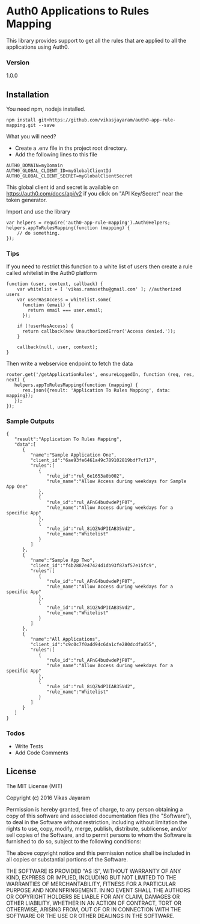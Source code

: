 # Auth0 Applications to Rules Mapping

This library provides support to get all the rules that are applied to all the applications using Auth0.

### Version

1.0.0

## Installation

You need npm, nodejs installed.

```
npm install git+https://github.com/vikasjayaram/auth0-app-rule-mapping.git --save
```

What you will need?
* Create a .env file in ths project root directory.
* Add the following lines to this file
```
AUTH0_DOMAIN=myDomain
AUTH0_GLOBAL_CLIENT_ID=myGlobalClientId
AUTH0_GLOBAL_CLIENT_SECRET=myGlobalClientSecret
```
This global client id and secret is available on https://auth0.com/docs/api/v2 if you click on "API Key/Secret" near the token generator.

Import and use the library
```
var helpers = require('auth0-app-rule-mapping').Auth0Helpers;
helpers.appToRulesMapping(function (mapping) {
    // do something.
});
```
### Tips

If you need to restrict this function to a white list of users then create a rule called whitelist in the Auth0 platform
```
function (user, context, callback) {
    var whitelist = [ 'vikas.ramasethu@gmail.com' ]; //authorized users
    var userHasAccess = whitelist.some(
      function (email) {
        return email === user.email;
      });

    if (!userHasAccess) {
      return callback(new UnauthorizedError('Access denied.'));
    }

    callback(null, user, context);
}
```
Then write a webservice endpoint to fetch the data
```
router.get('/getApplicationRules', ensureLoggedIn, function (req, res, next) {
   helpers.appToRulesMapping(function (mapping) {
      res.json({result: 'Application To Rules Mapping', data: mapping});
   });
});
```
### Sample Outputs

```
{  
   "result":"Application To Rules Mapping",
   "data":[  
      {  
         "name":"Sample Application One",
         "client_id":"6ae93fe6461a49c789102819bdf7cf17",
         "rules":[  
            {  
               "rule_id":"rul_6e1653a0b002",
               "rule_name":"Allow Access during weekdays for Sample App One"
            },
            {  
               "rule_id":"rul_AFnG4budwdePjF0T",
               "rule_name":"Allow Access during weekdays for a specific App"
            },
            {  
               "rule_id":"rul_8iQZNdPIIAB35Vd2",
               "rule_name":"Whitelist"
            }
         ]
      },
      {  
         "name":"Sample App Two",
         "client_id":"f4b2887e47424d1db93f87af57e15fc9",
         "rules":[  
            {  
               "rule_id":"rul_AFnG4budwdePjF0T",
               "rule_name":"Allow Access during weekdays for a specific App"
            },
            {  
               "rule_id":"rul_8iQZNdPIIAB35Vd2",
               "rule_name":"Whitelist"
            }
         ]
      },
      {  
         "name":"All Applications",
         "client_id":"c9c0c7f0add94c6da1cfe280dcdfa055",
         "rules":[  
            {  
               "rule_id":"rul_AFnG4budwdePjF0T",
               "rule_name":"Allow Access during weekdays for a specific App"
            },
            {  
               "rule_id":"rul_8iQZNdPIIAB35Vd2",
               "rule_name":"Whitelist"
            }
         ]
      }
   ]
}
```


### Todos

 - Write Tests
 - Add Code Comments

License
----
The MIT License (MIT)

Copyright (c) 2016 Vikas Jayaram

Permission is hereby granted, free of charge, to any person obtaining a copy
of this software and associated documentation files (the "Software"), to deal
in the Software without restriction, including without limitation the rights
to use, copy, modify, merge, publish, distribute, sublicense, and/or sell
copies of the Software, and to permit persons to whom the Software is
furnished to do so, subject to the following conditions:

The above copyright notice and this permission notice shall be included in
all copies or substantial portions of the Software.

THE SOFTWARE IS PROVIDED "AS IS", WITHOUT WARRANTY OF ANY KIND, EXPRESS OR
IMPLIED, INCLUDING BUT NOT LIMITED TO THE WARRANTIES OF MERCHANTABILITY,
FITNESS FOR A PARTICULAR PURPOSE AND NONINFRINGEMENT. IN NO EVENT SHALL THE
AUTHORS OR COPYRIGHT HOLDERS BE LIABLE FOR ANY CLAIM, DAMAGES OR OTHER
LIABILITY, WHETHER IN AN ACTION OF CONTRACT, TORT OR OTHERWISE, ARISING FROM,
OUT OF OR IN CONNECTION WITH THE SOFTWARE OR THE USE OR OTHER DEALINGS IN
THE SOFTWARE.


